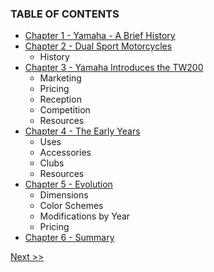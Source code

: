 ### TABLE OF CONTENTS

* [Chapter 1 - Yamaha - A Brief History](020-chapter-01.md)
* [Chapter 2 - Dual Sport Motorcycles](030-chapter-02.md)
  * History
* [Chapter 3 - Yamaha Introduces the TW200](040-chapter-03.md)
  * Marketing
  * Pricing
  * Reception
  * Competition
  * Resources
* [Chapter 4 - The Early Years](050-chapter-04.md)
  * Uses
  * Accessories
  * Clubs
  * Resources
* [Chapter 5 - Evolution](060-chapter-05.md)
  * Dimensions
  * Color Schemes
  * Modifications by Year
  * Pricing
* [Chapter 6 - Summary](070-chapter-06.md)

[Next >>](010-chapter-00.md)
